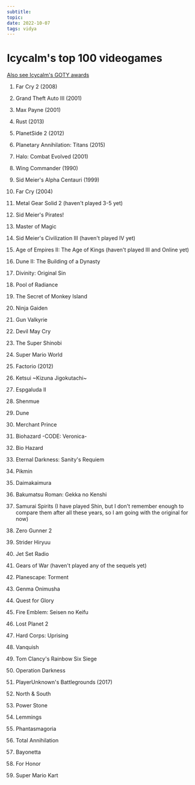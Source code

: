```yaml
---
subtitle:
topic:
date: 2022-10-07
tags: vidya
---
```

# Icycalm's top 100 videogames

[Also see Icycalm's GOTY awards]()

01. Far Cry 2 (2008)
02. Grand Theft Auto III (2001)
03. Max Payne (2001)
04. Rust (2013)
05. PlanetSide 2 (2012)
06. Planetary Annihilation: Titans (2015)
07. Halo: Combat Evolved (2001)
08. Wing Commander (1990)
09. Sid Meier's Alpha Centauri (1999)
10. Far Cry (2004)

11. Metal Gear Solid 2 (haven't played 3-5 yet)
12. Sid Meier's Pirates!
13. Master of Magic
14. Sid Meier's Civilization III (haven't played IV yet)
15. Age of Empires II: The Age of Kings (haven't played III and Online yet)
16. Dune II: The Building of a Dynasty
17. Divinity: Original Sin
18. Pool of Radiance
19. The Secret of Monkey Island
20. Ninja Gaiden
21. Gun Valkyrie
22. Devil May Cry
23. The Super Shinobi
24. Super Mario World
25. Factorio (2012)
26. Ketsui ~Kizuna Jigokutachi~
27. Espgaluda II
28. Shenmue
29. Dune
30. Merchant Prince
31. Biohazard -CODE: Veronica-
32. Bio Hazard
33. Eternal Darkness: Sanity's Requiem
34. Pikmin
35. Daimakaimura
36. Bakumatsu Roman: Gekka no Kenshi
37. Samurai Spirits (I have played Shin, but I don't remember enough to compare them after all these years, so I am going with the original for now)
38. Zero Gunner 2
39. Strider Hiryuu
40. Jet Set Radio
41. Gears of War (haven't played any of the sequels yet)
42. Planescape: Torment
43. Genma Onimusha
44. Quest for Glory
45. Fire Emblem: Seisen no Keifu
46. Lost Planet 2
47. Hard Corps: Uprising
48. Vanquish
49. Tom Clancy's Rainbow Six Siege
50. Operation Darkness
51. PlayerUnknown's Battlegrounds (2017)
52. North & South
53. Power Stone
54. Lemmings
55. Phantasmagoria
56. Total Annihilation
57. Bayonetta
58. For Honor
59. Super Mario Kart
